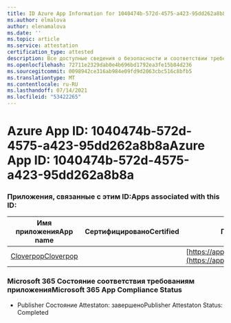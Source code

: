 ```yaml
---
title: ID Azure App Information for 1040474b-572d-4575-a423-95dd262a8b8a
ms.author: elmalova
author: elenamalova
ms.date: ''
ms.topic: article
ms.service: attestation
certification_type: attested
description: Все доступные сведения о безопасности и соответствии требованиям для 1040474b-572d-4575-a423-95ddd262a8b8a.
ms.openlocfilehash: 72711e2329dab0e4b696bd1792ea3fe15b84d236
ms.sourcegitcommit: 0098942ce316ab984e09fd9d2063cbc516c8bfb5
ms.translationtype: MT
ms.contentlocale: ru-RU
ms.lasthandoff: 07/14/2021
ms.locfileid: "53422265"
---
```

# <a name="azure-app-id-1040474b-572d-4575-a423-95dd262a8b8a"></a><span data-ttu-id="41ced-103">Azure App ID: 1040474b-572d-4575-a423-95dd262a8b8a</span><span class="sxs-lookup"><span data-stu-id="41ced-103">Azure App ID: 1040474b-572d-4575-a423-95dd262a8b8a</span></span>


### <a name="apps-associated-with-this-id"></a><span data-ttu-id="41ced-104">Приложения, связанные с этим ID:</span><span class="sxs-lookup"><span data-stu-id="41ced-104">Apps associated with this ID:</span></span>
| <span data-ttu-id="41ced-105">**Имя приложения**</span><span class="sxs-lookup"><span data-stu-id="41ced-105">**App name**</span></span> | <span data-ttu-id="41ced-106">**Сертифицировано**</span><span class="sxs-lookup"><span data-stu-id="41ced-106">**Certified**</span></span> | <span data-ttu-id="41ced-107">**Просмотр в AppSource**</span><span class="sxs-lookup"><span data-stu-id="41ced-107">**View in AppSource**</span></span> |
|-|-|-|
| [<span data-ttu-id="41ced-108">Cloverpop</span><span class="sxs-lookup"><span data-stu-id="41ced-108">Cloverpop</span></span>](https://docs.microsoft.com/en-us/microsoft-365-app-certification/forward/WA200001803) |  | [https://appsource.microsoft.com/product/office/WA200001803](https://appsource.microsoft.com/product/office/WA200001803) |

### <a name="microsoft-365-app-compliance-status"></a><span data-ttu-id="41ced-109">Microsoft 365 Состояние соответствия требованиям приложения</span><span class="sxs-lookup"><span data-stu-id="41ced-109">Microsoft 365 App Compliance Status</span></span>
- <span data-ttu-id="41ced-110">Publisher Состояние Attestaton: завершено</span><span class="sxs-lookup"><span data-stu-id="41ced-110">Publisher Attestaton Status: Completed</span></span>
